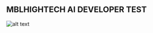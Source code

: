 ## MBLHIGHTECH AI DEVELOPER TEST


![alt text](https://github.com/codeNino/mbl_hightech_test/response.png?raw=true)